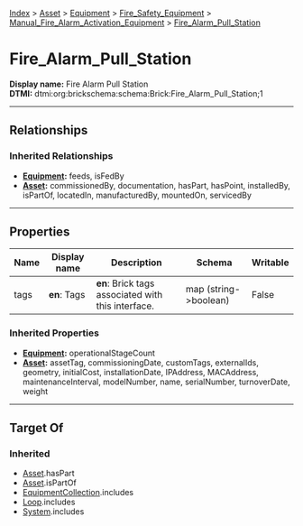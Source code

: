 [Index](../../../../index.md) > [Asset](../../../Asset.md) > [Equipment](../../Equipment.md) > [Fire_Safety_Equipment](../Fire_Safety_Equipment.md) > [Manual_Fire_Alarm_Activation_Equipment](Manual_Fire_Alarm_Activation_Equipment.md) > [Fire_Alarm_Pull_Station](#)
# Fire_Alarm_Pull_Station

**Display name:** Fire Alarm Pull Station<br />
**DTMI:** dtmi:org:brickschema:schema:Brick:Fire_Alarm_Pull_Station;1

---

## Relationships

### Inherited Relationships
* **[Equipment](../../Equipment.md):** feeds, isFedBy
* **[Asset](../../../Asset.md):** commissionedBy, documentation, hasPart, hasPoint, installedBy, isPartOf, locatedIn, manufacturedBy, mountedOn, servicedBy

---

## Properties

|Name|Display name|Description|Schema|Writable|
|-|-|-|-|-|
|tags|**en**: Tags|**en**: Brick tags associated with this interface.|map (string->boolean)|False|
### Inherited Properties
* **[Equipment](../../Equipment.md):** operationalStageCount
* **[Asset](../../../Asset.md):** assetTag, commissioningDate, customTags, externalIds, geometry, initialCost, installationDate, IPAddress, MACAddress, maintenanceInterval, modelNumber, name, serialNumber, turnoverDate, weight

---

## Target Of
### Inherited
* [Asset](../../../Asset.md).hasPart
* [Asset](../../../Asset.md).isPartOf
* [EquipmentCollection](../../../../Collection/EquipmentCollection.md).includes
* [Loop](../../../../Collection/Loop/Loop.md).includes
* [System](../../../../Collection/System/System.md).includes

